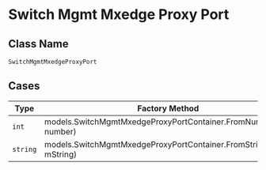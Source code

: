 
# Switch Mgmt Mxedge Proxy Port

## Class Name

`SwitchMgmtMxedgeProxyPort`

## Cases

| Type | Factory Method |
|  --- | --- |
| `int` | models.SwitchMgmtMxedgeProxyPortContainer.FromNumber(int number) |
| `string` | models.SwitchMgmtMxedgeProxyPortContainer.FromString(string mString) |

